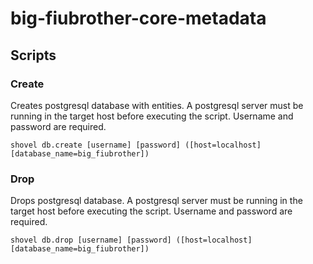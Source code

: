 # big-fiubrother-core-metadata

## Scripts

### Create

Creates postgresql database with entities. A postgresql server must be running in the target host before executing the script. Username and password are required.

```
shovel db.create [username] [password] ([host=localhost] [database_name=big_fiubrother])
```

### Drop

Drops postgresql database. A postgresql server must be running in the target host before executing the script. Username and password are required.

```
shovel db.drop [username] [password] ([host=localhost] [database_name=big_fiubrother])
```
